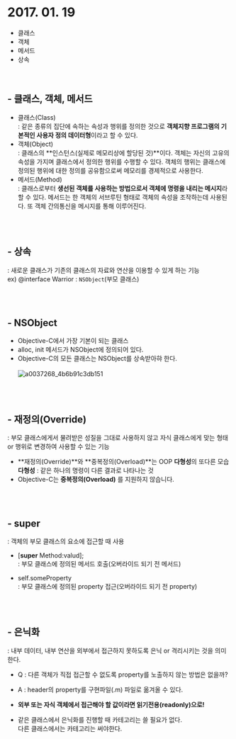 # 2017. 01. 19

- 클래스
- 객체
- 메서드
- 상속<br><br><br>

## - 클래스, 객체, 메서드

- 클래스(Class)<br> : 같은 종류의 집단에 속하는 속성과 행위를 정의한 것으로 **객체지향 프로그램의 기본적인 사용자 정의 데이터형**이라고 할 수 있다.<br>
- 객체(Object)<br> : 클래스의 **인스턴스(실제로 메모리상에 할당된 것)**이다. 객체는 자신의 고유의 속성을 가지며 클래스에서 정의한 행위를 수행할 수 있다. 객체의 행위는 클래스에 정의된 행위에 대한 정의를 공유함으로써 메모리를 경제적으로 사용한다.<br>
- 메서드(Method)<br> : 클래스로부터 **생선된 객체를 사용하는 방법으로서 객체에 명령을 내리는 메시지**라 할 수 있다. 메서드는 한 객체의 서브루틴 형태로 객체의 속성을 조작하는데 사용된다. 또 객체 간의통신을 메시지를 통해 이루어진다.

<br><br>

## - 상속

: 새로운 클래스가 기존의 클래스의 자료와 연산을 이용할 수 있게 하는 기능<br>
ex) @interface Warrior : ``NSObject``(부모 클래스)

<br><br>

## - NSObject

- Objective-C에서 가장 기본이 되는 클래스
- alloc, init 메서드가  NSObject에 정의되어 있다.
- Objective-C의 모든 클래스는 NSObject를 상속받아햐 한다.<br><br>
![a0037268_4b6b91c3db151](https://cloud.githubusercontent.com/assets/24997656/22183129/0b89e8f0-e0fa-11e6-9adf-a80df1a3a8c1.jpg)

<br><br>

## - 재정의(Override)

: 부모 클래스에게서 물려받은 성질을 그대로 사용하지 않고 자식 클래스에게 맞는 형태 or 행위로 변경하여 사용할 수 있는 기능

- **재정의(Override)**와 **중복정의(Overload)**는 OOP **다형성**의 또다른 모습
**다형성** : 같은 하나의 명령이 다른 결과로 나타나는 것
- Objective-C는 **중복정의(Overload)** 를 지원하지 않습니다.

<br><br>

## - super

: 객체의 부모 클래스의 요소에 접근할 때 사용

- [**super** Method:valud];<br>
  : 부모 클래스에 정의된 메서드 호출(오버라이드 되기 전 메서드)
  
- self.someProperty<br>
  : 부모 클래스에 정의된 property 접근(오버라이드 되기 전 property)

<br><br>

## - 은닉화

: 내부 데이터, 내부 연산을 외부에서 접근하지 못하도록 은닉 or 격리시키는 것을 의미한다.<br>
- Q : 다른 객체가 직접 접근할 수 없도록 property를 노출하지 않는 방법은 없을까?<br>
- A : header의 property를 구현파일(.m) 파일로 옮겨올 수 있다.<br>

- **외부 또는 자식 객체에서 접근해야 할 값이라면 읽기전용(readonly)으로!**<br>
- 같은 클래스에서 은닉화를 진행할 때 카테고리는 쓸 필요가 없다.<br> 다른 클래스에서는 카테고리는 써야한다.
